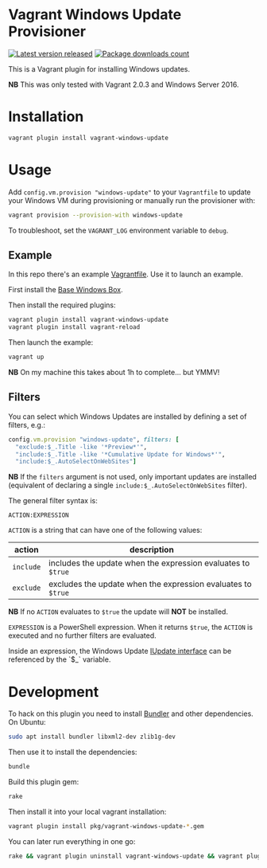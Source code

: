 # Vagrant Windows Update Provisioner

[![Latest version released](https://img.shields.io/gem/v/vagrant-windows-update.svg)](https://rubygems.org/gems/vagrant-windows-update)
[![Package downloads count](https://img.shields.io/gem/dt/vagrant-windows-update.svg)](https://rubygems.org/gems/vagrant-windows-update)

This is a Vagrant plugin for installing Windows updates.

**NB** This was only tested with Vagrant 2.0.3 and Windows Server 2016.

# Installation

```bash
vagrant plugin install vagrant-windows-update
```

# Usage

Add `config.vm.provision "windows-update"` to your `Vagrantfile` to update your
Windows VM during provisioning or manually run the provisioner with:

```bash
vagrant provision --provision-with windows-update
```

To troubleshoot, set the `VAGRANT_LOG` environment variable to `debug`.

## Example

In this repo there's an example [Vagrantfile](Vagrantfile). Use it to launch
an example.

First install the [Base Windows Box](https://github.com/rgl/windows-2016-vagrant).

Then install the required plugins:

```bash
vagrant plugin install vagrant-windows-update
vagrant plugin install vagrant-reload
```

Then launch the example:

```bash
vagrant up
```

**NB** On my machine this takes about 1h to complete... but YMMV!

## Filters

You can select which Windows Updates are installed by defining a set of filters, e.g.:

```ruby
config.vm.provision "windows-update", filters: [
  "exclude:$_.Title -like '*Preview*'",
  "include:$_.Title -like '*Cumulative Update for Windows*'",
  "include:$_.AutoSelectOnWebSites"]
```

**NB** If the `filters` argument is not used, only important updates are installed (equivalent of declaring a single `include:$_.AutoSelectOnWebSites` filter).

The general filter syntax is:

    ACTION:EXPRESSION

`ACTION` is a string that can have one of the following values:

| action    | description                                                  |
| --------- | ------------------------------------------------------------ |
| `include` | includes the update when the expression evaluates to `$true` |
| `exclude` | excludes the update when the expression evaluates to `$true` |

**NB** If no `ACTION` evaluates to `$true` the update will **NOT** be installed.

`EXPRESSION` is a PowerShell expression. When it returns `$true`, the
`ACTION` is executed and no further filters are evaluated.

Inside an expression, the Windows Update [IUpdate interface](https://msdn.microsoft.com/en-us/library/windows/desktop/aa386099(v=vs.85).aspx) can be referenced by the `$_` variable.

# Development

To hack on this plugin you need to install [Bundler](http://bundler.io/)
and other dependencies. On Ubuntu:

```bash
sudo apt install bundler libxml2-dev zlib1g-dev
```

Then use it to install the dependencies:

```bash
bundle
```

Build this plugin gem:

```bash
rake
```

Then install it into your local vagrant installation:

```bash
vagrant plugin install pkg/vagrant-windows-update-*.gem
```

You can later run everything in one go:

```bash
rake && vagrant plugin uninstall vagrant-windows-update && vagrant plugin install pkg/vagrant-windows-update-*.gem
```
